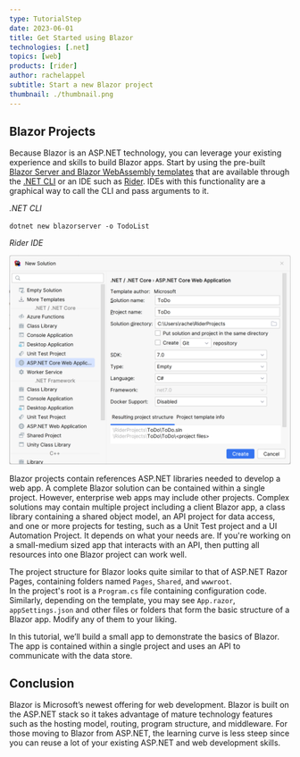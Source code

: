 ```yaml
---
type: TutorialStep
date: 2023-06-01
title: Get Started using Blazor 
technologies: [.net]
topics: [web]
products: [rider]
author: rachelappel
subtitle: Start a new Blazor project
thumbnail: ./thumbnail.png
---
```


## Blazor Projects

Because Blazor is an ASP.NET technology, you can leverage your existing experience and skills to build Blazor apps. Start by using the pre-built [Blazor Server and Blazor WebAssembly templates](https://learn.microsoft.com/en-us/dotnet/core/tools/dotnet-new#arguments) that are available through the [.NET CLI](https://learn.microsoft.com/en-us/dotnet/core/tools/) or an IDE such as [Rider](https://jetbrains.com/rider). 
IDEs with this functionality are a graphical way to call the CLI and pass arguments to it.  

*.NET CLI*

`dotnet new blazorserver -o TodoList`

*Rider IDE*

![New Blazor project](1-new-project.png)

Blazor projects contain references ASP.NET libraries needed to develop a web app. 
A complete Blazor solution can be contained within a single project. However, enterprise web apps may include other projects. 
Complex solutions may contain multiple project including a client Blazor app, a class library containing a shared object model, an API project for data access, and one or more projects for testing, such as a Unit Test project and a UI Automation Project. It depends on what your needs are.
If you're working on a small-medium sized app that interacts with an API, then putting all resources into one Blazor project can work well. 

The project structure for Blazor looks quite similar to that of ASP.NET Razor Pages, containing folders named `Pages`, `Shared`, and `wwwroot`.   
In the project's root is a `Program.cs` file containing configuration code. Similarly, depending on the template, you may see `App.razor`, `appSettings.json` and other files or folders that form the basic structure of a Blazor app. Modify any of them to your liking.

In this tutorial, we’ll build a small app to demonstrate the basics of Blazor. The app is contained within a single project and uses an API to communicate with the data store. 

## Conclusion
Blazor is Microsoft’s newest offering for web development. Blazor is built on the ASP.NET stack so it takes advantage of mature technology features such as the hosting model, routing, program structure, and middleware. For those moving to Blazor from ASP.NET, the learning curve is less steep since you can reuse a lot of your existing ASP.NET and web development skills.
